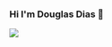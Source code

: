 ### Hi I'm Douglas Dias  👋
![](https://raw.githubusercontent.com/paimoz/computer-vision/output/github-contribution-grid-snake.svg)

